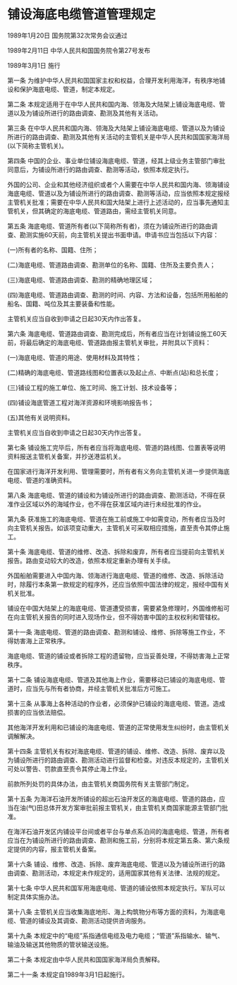 # 铺设海底电缆管道管理规定

1989年1月20日 国务院第32次常务会议通过

1989年2月11日 中华人民共和国国务院令第27号发布

1989年3月1日 施行

<!-- INFO END -->

第一条 为维护中华人民共和国国家主权和权益，合理开发利用海洋，有秩序地铺设和保护海底电缆、管道，制定本规定。

第二条 本规定适用于在中华人民共和国内海、领海及大陆架上铺设海底电缆、管道以及为铺设所进行的路由调查、勘测及其他有关活动。

第三条 在中华人民共和国内海、领海及大陆架上铺设海底电缆、管道以及为铺设所进行的路由调查、勘测及其他有关活动的主管机关是中华人民共和国国家海洋局(以下简称主管机关)。

第四条 中国的企业、事业单位铺设海底电缆、管道，经其上级业务主管部门审批同意后，为铺设所进行的路由调查、勘测等活动，依照本规定执行。

外国的公司、企业和其他经济组织或者个人需要在中华人民共和国内海、领海铺设海底电缆、管道以及为铺设所进行的路由调查、勘测等活动，应当依照本规定报经主管机关批准；需要在中华人民共和国大陆架上进行上述活动的，应当事先通知主管机关，但其确定的海底电缆、管道路由，需经主管机关同意。

第五条 海底电缆、管道所有者(以下简称所有者)，须在为铺设所进行的路由调查、勘测实施60天前，向主管机关提出书面申请。申请书应当包括以下内容：

(一)所有者的名称、国籍、住所；

(二)海底电缆、管道路由调查、勘测单位的名称、国籍、住所及主要负责人；

(三)海底电缆、管道路由调查、勘测的精确地理区域；

(四)海底电缆、管道路由调查、勘测的时间、内容、方法和设备，包括所用船舶的船名、国籍、吨位及其主要装备和性能。

主管机关应当自收到申请之日起30天内作出答复。

第六条 海底电缆、管道路由调查、勘测完成后，所有者应当在计划铺设施工60天前，将最后确定的海底电缆、管道路由报主管机关审批，并附具以下资料：

(一)海底电缆、管道的用途、使用材料及其特性；

(二)精确的海底电缆、管道路线图和位置表以及起止点、中断点(站)和总长度；

(三)铺设工程的施工单位、施工时间、施工计划、技术设备等；

(四)铺设海底管道工程对海洋资源和环境影响报告书；

(五)其他有关说明资料。

主管机关应当自收到申请之日起30天内作出答复。

第七条 铺设施工完毕后，所有者应当将海底电缆、管道的路线图、位置表等说明资料报送主管机关备案，并抄送港监机关。

在国家进行海洋开发利用、管理需要时，所有者有义务向主管机关进一步提供海底电缆、管道的准确资料。

第八条 海底电缆、管道的铺设和为铺设所进行的路由调查、勘测活动，不得在获准作业区域以外的海域作业，也不得在获准区域内进行未经批准的作业。

第九条 获准施工的海底电缆、管道在施工前或施工中如需变动，所有者应当及时向主管机关报告。如该项变动重大，主管机关可采取相应措施，直至责令其停止施工。

第十条 海底电缆、管道的维修、改造、拆除和废弃，所有者应当提前向主管机关报告。路由变动较大的改造，依照本规定重新办理有关手续。

外国船舶需要进入中国内海、领海进行海底电缆、管道的维修、改造、拆除活动时，除履行本条第一款规定的程序外，还应当依照中国法律的规定，报经中国有关机关批准。

铺设在中国大陆架上的海底电缆、管道遭受损害，需要紧急修理时，外国维修船可在向主管机关报告的同时进入现场作业，但不得妨害中国的主权权利和管辖权。

第十一条 海底电缆、管道的路由调查、勘测和铺设、维修、拆除等施工作业，不得妨害海上正常秩序。

海底电缆、管道的铺设或者拆除工程的遗留物，应当妥善处理，不得妨害海上正常秩序。

第十二条 铺设海底电缆、管道及其他海上作业，需要移动已铺设的海底电缆、管道时，应当先与所有者协商，并经主管机关批准后方可施工。

第十三条 从事海上各种活动的作业者，必须保护已铺设的海底电缆、管道。造成损害的应当依法赔偿。

其他海洋开发利用和已铺设的海底电缆、管道的正常使用发生纠纷时，由主管机关调解解决。

第十四条 主管机关有权对海底电缆、管道的铺设、维修、改造、拆除、废弃以及为铺设所进行的路由调查、勘测活动进行监督和检查。对违反本规定的，主管机关可处以警告、罚款直至责令其停止海上作业。

前款所列处罚的具体办法，由主管机关商国务院有关主管部门制定。

第十五条 为海洋石油开发所铺设的超出石油开发区的海底电缆、管道的路由，应当在油(气)田总体开发方案审批前报主管机关，由主管机关商国家能源主管部门批准。

在海洋石油开发区内铺设平台间或者平台与单点系泊间的海底电缆、管道，所有者应当在为铺设所进行的路由调查、勘测和施工前，分别将本规定第五条、第六条规定提供的内容，报主管机关备案。

第十六条 铺设、维修、改造、拆除、废弃海底电缆、管道以及为铺设所进行的路由调查、勘测活动，本规定未作规定的，适用国家其他有关法律、法规的规定。

第十七条 中华人民共和国军用海底电缆、管道的铺设依照本规定执行。军队可以制定具体实施办法。

第十八条 主管机关应当收集海底地形、海上构筑物分布等方面的资料，为海底电缆、管道的铺设及其调查、勘测活动提供咨询服务。

第十九条 本规定中的“电缆”系指通信电缆及电力电缆；“管道”系指输水、输气、输油及输送其他物质的管状输送设施。

第二十条 本规定由中华人民共和国国家海洋局负责解释。

第二十一条 本规定自1989年3月1日起施行。

